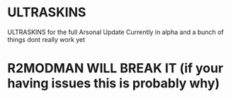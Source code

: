 # ULTRASKINS
ULTRASKINS for the full Arsonal Update
Currently in alpha and a bunch of things dont really work yet

# R2MODMAN WILL BREAK IT (if your having issues this is probably why)
